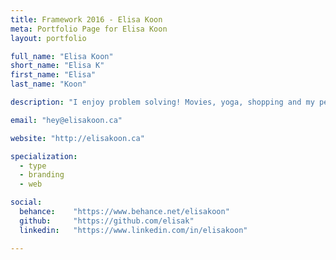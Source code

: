 ```yaml
---
title: Framework 2016 - Elisa Koon
meta: Portfolio Page for Elisa Koon
layout: portfolio

full_name: "Elisa Koon"
short_name: "Elisa K"
first_name: "Elisa"
last_name: "Koon"

description: "I enjoy problem solving! Movies, yoga, shopping and my pets are my favourite. Sweets are my Kryptonite. My friends are my heroes."

email: "hey@elisakoon.ca"

website: "http://elisakoon.ca"

specialization:
  - type
  - branding
  - web

social:
  behance:    "https://www.behance.net/elisakoon"
  github:     "https://github.com/elisak"
  linkedin:   "https://www.linkedin.com/in/elisakoon"

---
```

